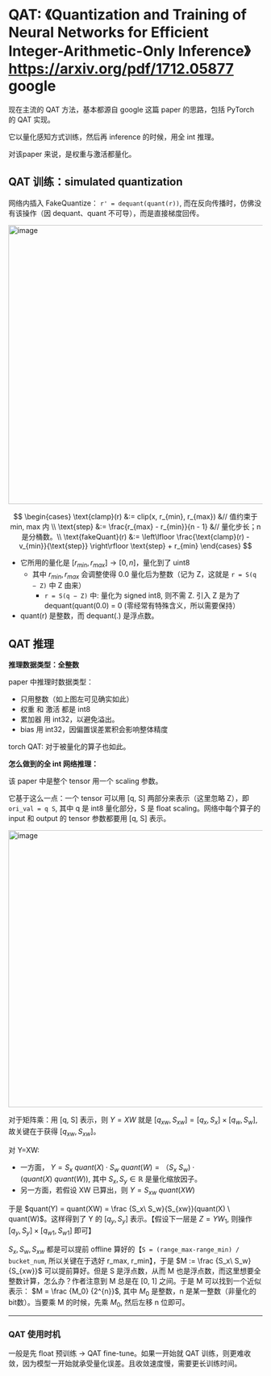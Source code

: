 # QAT: 《Quantization and Training of Neural Networks for Efficient Integer-Arithmetic-Only Inference》 https://arxiv.org/pdf/1712.05877 google

现在主流的 QAT 方法，基本都源自 google 这篇 paper 的思路，包括 PyTorch 的 QAT 实现。

它以量化感知方式训练，然后再 inference 的时候，用全 int 推理。

对该paper 来说，是权重与激活都量化。

## QAT 训练：simulated quantization

网络内插入 FakeQuantize： `r' = dequant(quant(r))`, 而在反向传播时，仿佛没有该操作（因 dequant、quant 不可导），而是直接梯度回传。

<img width="588" height="552" alt="image" src="https://github.com/user-attachments/assets/efecb52b-208c-4a40-b82b-ccf088c73ddb" />

$$
\begin{cases}
\text{clamp}(r) &:= clip(x, r_{min}, r_{max}) &// 值约束于 min, max 内 \\
\text{step} &:= \frac{r_{max} - r_{min}}{n - 1} &// 量化步长；n是分桶数。\\
\text{fakeQuant}(r) &:= \left\lfloor \frac{\text{clamp}(r) - v_{min}}{\text{step}} \right\rfloor \text{step} + r_{min}
\end{cases}
$$

- 它所用的量化是 $[r_{min}, r_{max}] \rightarrow [0, n]$，量化到了 uint8
  - 其中 $r_{min}, r_{max}$ 会调整使得 0.0 量化后为整数（记为 Z，这就是 `r = S(q − Z)` 中 Z 由来）
    - `r = S(q − Z)` 中: 量化为 signed int8, 则不需 Z. 引入 Z 是为了 dequant(quant(0.0) = 0 (零经常有特殊含义，所以需要保持）
- quant(r) 是整数，而 dequant(.) 是浮点数。

## QAT 推理

**推理数据类型：全整数**

paper 中推理时数据类型：
- 只用整数（如上图左可见确实如此）
 - 权重 和 激活 都是 int8
 - 累加器 用 int32，以避免溢出。
 - bias 用 int32，因偏置误差累积会影响整体精度

torch QAT: 对于被量化的算子也如此。

**怎么做到的全 int 网络推理：**

该 paper 中是整个 tensor 用一个 scaling 参数。

它基于这么一点：一个 tensor 可以用 [q, S] 两部分来表示（这里忽略 Z），即 `ori_val = q S`, 其中 q 是 int8 量化部分，S 是 float scaling。网络中每个算子的input 和 output 的 tensor 参数都要用 [q, S] 表示。

<img width="526" height="548" alt="image" src="https://github.com/user-attachments/assets/9eebe282-ddc4-4ff1-82b0-2a62827938d7" />

对于矩阵乘：用 [q, S] 表示，则 $Y=XW$ 就是 $[q_{xw}, S_{xw}] = [q_x, S_x] \times [q_w, S_w]$, 故关键在于获得 $[q_{xw}, S_{xw}]$。

对 Y=XW:
- 一方面， $Y = S_x \ quant(X) \cdot S_w \ quant(W)=（S_x\ S_w)\cdot(quant(X) \ quant(W))$, 其中 $S_x, S_y \in \mathbb{R}$ 是量化缩放因子。
- 另一方面，若假设 XW 已算出，则 $Y = S_{xw} \ quant(XW)$

于是 $quant(Y) = quant(XW) = \frac {S_x\ S_w}{S_{xw}}(quant(X) \ quant(W)$。这样得到了 Y 的 $[q_y, S_y]$ 表示。【假设下一层是 $Z=Y W_1$, 则操作 $[q_y, S_y] \times [q_{w1}, S_{w1}]$ 即可】

$S_x, S_w, S_{xw}$ 都是可以提前 offline 算好的【`S = (range_max-range_min) / bucket_num`, 所以关键在于选好 r_max, r_min】，于是 $M := \frac {S_x\ S_w}{S_{xw}}$ 可以提前算好。但是 S 是浮点数，从而 M 也是浮点数，而这里想要全整数计算，怎么办？作者注意到 M 总是在 [0, 1] 之间。于是 M 可以找到一个近似表示： $M = \frac {M_0} {2^{n}}$, 其中 $M_0$ 是整数，n 是某一整数（非量化的bit数）。当要乘 M 的时候，先乘 $M_0$, 然后左移 n 位即可。

---

### QAT 使用时机

一般是先 float 预训练 → QAT fine-tune。如果一开始就 QAT 训练，则更难收敛，因为模型一开始就承受量化误差。且收敛速度慢，需要更长训练时间。
